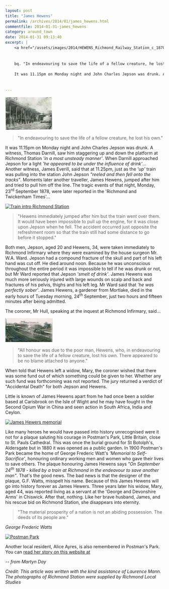```yaml
---
layout: post
title: "James Hewens"
permalink: /archives/2014/01/james_hewens.html
commentfile: 2014-01-31-james_hewens
category: around_town
date: 2014-01-31 09:13:40
excerpt: |
    <a href="/assets/images/2014/HEWENS_Richmond_Railway_Station_c_1870_-_1900.LCF_3806.jpg" title="See larger version of - Richmond Railway Station c 1870   1900.LCF 3806"><img src="/assets/images/2014/HEWENS_Richmond_Railway_Station_c_1870_-_1900_thumb.LCF_3806" width="150" height="104" alt="Richmond Railway Station c 1870   1900.LCF 3806" class="photo right" /></a>
    
    
    bq. "In endeavouring to save the life of a fellow creature, he lost his own."
    
    It was 11.15pm on Monday night and John Charles Jepson was drunk. A witness, Thomas Darnill, saw him staggering up and down the platform at Richmond Station <em>'in a most unsteady manner'</em>. When Darnill approached Jepson for a light <em>'he appeared to be under the influence of drink'</em>... Another witness, James Everill, said that at 11.25pm, just as the <em>'up'</em> train was pulling into the station John Jepson <em>"reeled and then fell onto the tracks"</em>. Moments later another traveller, James Hewens, jumped after him and tried to pull him off the line. The tragic events of that night, Monday, 23<sup>rd</sup> September 1878, were later reported in the 'Richmond and Twickenham Times'...
    

---
```


<a href="/assets/images/2014/HEWENS_Richmond_Railway_Station_c_1870_-_1900.LCF_3806.jpg" title="See larger version of - Richmond Railway Station c 1870   1900.LCF 3806"><img src="/assets/images/2014/HEWENS_Richmond_Railway_Station_c_1870_-_1900_thumb.LCF_3806" width="150" height="104" alt="Richmond Railway Station c 1870   1900.LCF 3806" class="photo right" /></a>

> "In endeavouring to save the life of a fellow creature, he lost his own."

It was 11.15pm on Monday night and John Charles Jepson was drunk. A witness, Thomas Darnill, saw him staggering up and down the platform at Richmond Station <em>'in a most unsteady manner'</em>. When Darnill approached Jepson for a light <em>'he appeared to be under the influence of drink'</em>... Another witness, James Everill, said that at 11.25pm, just as the <em>'up'</em> train was pulling into the station John Jepson <em>"reeled and then fell onto the tracks"</em>. Moments later another traveller, James Hewens, jumped after him and tried to pull him off the line. The tragic events of that night, Monday, 23<sup>rd</sup> September 1878, were later reported in the 'Richmond and Twickenham Times'...

<a href="/assets/images/2014/HEWENS_Train_intro_Richmond_Station.jpg" title="See larger version of - Train intro Richmond Station"><img src="/assets/images/2014/HEWENS_Train_intro_Richmond_Station_thumb.jpg" width="150" height="116" alt="Train intro Richmond Station" class="photo right" /></a>

> "Hewens immediately jumped after him but the train went over them. It would have been impossible to pull up the engine, for it was close upon Jepson when he fell. The accident occurred just opposite the refreshment room so that the train still had some distance to go before it stopped."

Both men, Jepson, aged 20 and Hewens, 34, were taken immediately to Richmond Infirmary where they were examined by the house surgeon Mr. W.A. Ward. Jepson had a compound fracture of the skull and part of his left hand was cut off. He died around noon. Because he was unconscious throughout the entire period it was impossible to tell if he was drunk or not, but Mr Ward reported that Jepson <em>'smelt of drink'</em>. James Hewens was much more seriously injured with large wounds on scalp and back and fractures of his pelvis, thighs and his left leg. Mr Ward said that <em>'he was perfectly sober'</em>. James Hewens, a gardener from Mortlake, died in the early hours of Tuesday morning, 24<sup>th</sup> September, just two hours and fifteen minutes after being admitted.

The coroner, Mr Hull, speaking at the inquest at Richmond Infirmary, said...

<a href="/assets/images/2014/HEWENS_Richmond_Railway_Station_c_1870_-_1900.LCF_2669.jpg" title="See larger version of - Richmond Railway Station c 1870   1900.LCF 2669"><img src="/assets/images/2014/HEWENS_Richmond_Railway_Station_c_1870_-_1900_thumb.LCF_2669" width="150" height="76" alt="Richmond Railway Station c 1870   1900.LCF 2669" class="photo right" /></a>

> "All honour was due to the poor man, Hewens, who, in endeavouring to save the life of a fellow creature, lost his own. There appeared to be no blame attached to anyone."

When told that Hewens left a widow, Mary, the coroner wished that there was some fund out of which something could be given to her. Whether any such fund was forthcoming was not reported. The jury returned a verdict of "Accidental Death" for both Jepson and Hewens.

Little is known of James Hewens apart from he had once been a soldier based at Carisbrook on the Isle of Wight and he may have fought in the Second Opium War in China and seen action in South Africa, India and Ceylon.

<a href="/assets/images/2014/HEWENS_James_Hewers.jpg" title="See larger version of - James Hewers' memorial"><img src="/assets/images/2014/HEWENS_James_Hewers_thumb.jpg" width="150" height="78" alt="James Hewers memorial" class="photo right" /></a>

Like many heroes he would have passed into history unrecognised were it not for a plaque saluting his courage in Postman's Park, Little Britain, close to St. Pauls Cathedral. This was once the burial ground for St Botolph's, Aldersgate but in 1880 it was opened as a public garden. In 1900 Postman's Park became the home of George Frederic Watt's <em>'Memorial to Self-Sacrifice'</em>, honouring ordinary working men and women who gave their lives to save others. The plaque honouring James Hewens says <em>"On September 24<sup>th</sup> 1878 - killed by a train at Richmond in the endeavour to save another man"</em>. That's the good news. The bad news is that the designer of the plaque, G.F. Watts, misspelt his name. Because of this James Hewens will go into history forever as James Hewers. Three years later his widow, Mary, aged 44, was reported living as a servant at the 'George and Devonshire Arms' in Chiswick. After that, nothing. Like her brave husband, James, and his rescue bid on Richmond Station, she disappears into eternity.

> "The material prosperity of a nation is not an abiding possession. The deeds of its people are."

<cite>George Frederic Watts</cite>

<div markdown="1" class="box">
<a href="/assets/images/2014/HEWENS_Postman_Park.jpg" title="See larger version of - Postman Park"><img src="/assets/images/2014/HEWENS_Postman_Park_thumb.jpg" width="150" height="99" alt="Postman Park" class="photo left" /></a>

Another local resident, Alice Ayres, is also remembered in Postman's Park. You can [read her story on this website at](/archives/2013/03/alice_ayres_a_secular_saint.html)

</div>
<cite>-- from Martyn Day</cite>

*Credit: This article was written with the kind assistance of Laurence Mann. The photographs of Richmond Station were supplied by Richmond Local Studies*
